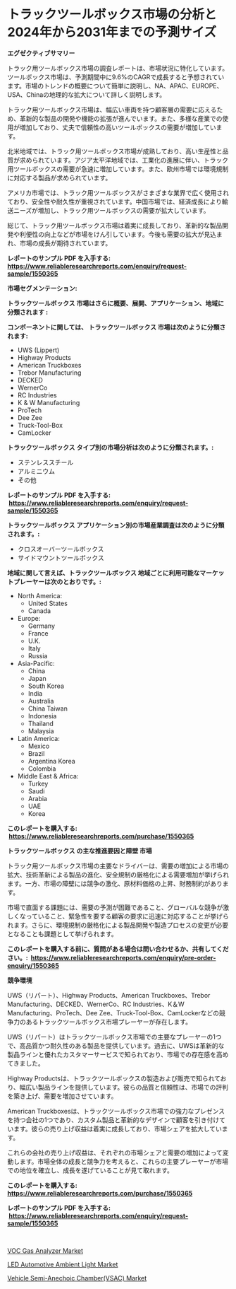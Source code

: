 <p><h1>トラックツールボックス市場の分析と2024年から2031年までの予測サイズ</h1></p><p><strong>エグゼクティブサマリー</strong></p>
<p><p>トラック用ツールボックス市場の調査レポートは、市場状況に特化しています。ツールボックス市場は、予測期間中に9.6%のCAGRで成長すると予想されています。市場のトレンドの概要について簡単に説明し、NA、APAC、EUROPE、USA、Chinaの地理的な拡大について詳しく説明します。</p><p>トラック用ツールボックス市場は、幅広い車両を持つ顧客層の需要に応えるため、革新的な製品の開発や機能の拡張が進んでいます。また、多様な産業での使用が増加しており、丈夫で信頼性の高いツールボックスの需要が増加しています。</p><p>北米地域では、トラック用ツールボックス市場が成熟しており、高い生産性と品質が求められています。アジア太平洋地域では、工業化の進展に伴い、トラック用ツールボックスの需要が急速に増加しています。また、欧州市場では環境規制に対応する製品が求められています。</p><p>アメリカ市場では、トラック用ツールボックスがさまざまな業界で広く使用されており、安全性や耐久性が重視されています。中国市場では、経済成長により輸送ニーズが増加し、トラック用ツールボックスの需要が拡大しています。</p><p>総じて、トラック用ツールボックス市場は着実に成長しており、革新的な製品開発や利便性の向上などが市場をけん引しています。今後も需要の拡大が見込まれ、市場の成長が期待されています。</p></p>
<p><strong>レポートのサンプル PDF を入手する: <a href="https://www.reliableresearchreports.com/enquiry/request-sample/1550365">https://www.reliableresearchreports.com/enquiry/request-sample/1550365</a></strong></p>
<p><strong>市場セグメンテーション:</strong></p>
<p><strong> トラックツールボックス 市場はさらに概要、展開、アプリケーション、地域に分類されます :</strong></p>
<p><strong>コンポーネントに関しては、 トラックツールボックス 市場は次のように分類されます: &nbsp;</strong></p>
<p><ul><li>UWS (Lippert)</li><li>Highway Products</li><li>American Truckboxes</li><li>Trebor Manufacturing</li><li>DECKED</li><li>WernerCo</li><li>RC Industries</li><li>K & W Manufacturing</li><li>ProTech</li><li>Dee Zee</li><li>Truck-Tool-Box</li><li>CamLocker</li></ul></p>
<p><strong> トラックツールボックス タイプ別の市場分析は次のように分類されます。:</strong></p>
<p><ul><li>ステンレススチール</li><li>アルミニウム</li><li>その他</li></ul></p>
<p><strong>レポートのサンプル PDF を入手する: &nbsp;<a href="https://www.reliableresearchreports.com/enquiry/request-sample/1550365">https://www.reliableresearchreports.com/enquiry/request-sample/1550365</a></strong></p>
<p><strong> トラックツールボックス アプリケーション別の市場産業調査は次のように分類されます。:</strong></p>
<p><ul><li>クロスオーバーツールボックス</li><li>サイドマウントツールボックス</li></ul></p>
<p><strong>地域に関して言えば、トラックツールボックス 地域ごとに利用可能なマーケットプレーヤーは次のとおりです。:</strong></p>
<p><ul>
    <li>
        North America:
        <ul>
            <li>United States</li>
            <li>Canada</li>
        </ul>
    </li>
    <li>
        Europe:
        <ul>
            <li>Germany</li>
            <li>France</li>
            <li>U.K.</li>
            <li>Italy</li>
            <li>Russia</li>
        </ul>
    </li>
    <li>
        Asia-Pacific:
        <ul>
            <li>China</li>
            <li>Japan</li>
            <li>South Korea</li>
            <li>India</li>
            <li>Australia</li>
            <li>China Taiwan</li>
            <li>Indonesia</li>
            <li>Thailand</li>
            <li>Malaysia</li>
        </ul>
    </li>
    <li>
        Latin America:
        <ul>
            <li>Mexico</li>
            <li>Brazil</li>
            <li>Argentina Korea</li>
            <li>Colombia</li>
        </ul>
    </li>
    <li>
        Middle East & Africa:
        <ul>
            <li>Turkey</li>
            <li>Saudi</li>
            <li>Arabia</li>
            <li>UAE</li>
            <li>Korea</li>
        </ul>
    </li>
    </ul></p>
<p><strong>このレポートを購入する: &nbsp;<a href="https://www.reliableresearchreports.com/purchase/1550365">https://www.reliableresearchreports.com/purchase/1550365</a></strong></p>
<p><strong>トラックツールボックス の主な推進要因と障壁 市場</strong></p>
<p><p>トラック用ツールボックス市場の主要なドライバーは、需要の増加による市場の拡大、技術革新による製品の進化、安全規制の厳格化による需要増加が挙げられます。一方、市場の障壁には競争の激化、原材料価格の上昇、財務制約があります。</p><p>市場で直面する課題には、需要の予測が困難であること、グローバルな競争が激しくなっていること、緊急性を要する顧客の要求に迅速に対応することが挙げられます。さらに、環境規制の厳格化による製品開発や製造プロセスの変更が必要となることも課題として挙げられます。</p></p>
<p><strong>このレポートを購入する前に、質問がある場合は問い合わせるか、共有してください。:&nbsp; <a href="https://www.reliableresearchreports.com/enquiry/pre-order-enquiry/1550365">https://www.reliableresearchreports.com/enquiry/pre-order-enquiry/1550365</a></strong></p>
<p><strong>競争環境</strong></p>
<p><p>UWS（リパート）、Highway Products、American Truckboxes、Trebor Manufacturing、DECKED、WernerCo、RC Industries、K＆W Manufacturing、ProTech、Dee Zee、Truck-Tool-Box、CamLockerなどの競争力のあるトラックツールボックス市場プレーヤーが存在します。</p><p>UWS（リパート）はトラックツールボックス市場での主要なプレーヤーの1つで、高品質かつ耐久性のある製品を提供しています。過去に、UWSは革新的な製品ラインと優れたカスタマーサービスで知られており、市場での存在感を高めてきました。</p><p>Highway Productsは、トラックツールボックスの製造および販売で知られており、幅広い製品ラインを提供しています。彼らの品質と信頼性は、市場での評判を築き上げ、需要を増加させています。</p><p>American Truckboxesは、トラックツールボックス市場での強力なプレゼンスを持つ会社の1つであり、カスタム製品と革新的なデザインで顧客を引き付けています。彼らの売り上げ収益は着実に成長しており、市場シェアを拡大しています。</p><p>これらの会社の売り上げ収益は、それぞれの市場シェアと需要の増加によって変動します。市場全体の成長と競争力を考えると、これらの主要プレーヤーが市場での地位を確立し、成長を遂げていることが見て取れます。</p></p>
<p><strong>このレポートを購入する: &nbsp; <a href="https://www.reliableresearchreports.com/purchase/1550365">https://www.reliableresearchreports.com/purchase/1550365</a></strong></p>
<p><strong>レポートのサンプル PDF を入手する: &nbsp;<a href="https://www.reliableresearchreports.com/enquiry/request-sample/1550365">https://www.reliableresearchreports.com/enquiry/request-sample/1550365</a></strong><strong></strong></p>
<p>&nbsp;</p>
<p><p><a href="https://view.publitas.com/reportprime-1/decoding-the-voc-gas-analyzer-market-a-deep-dive-into-the-latest-market-trends-market-segmentation-and-competitive-analysis/">VOC Gas Analyzer Market</a></p><p><a href="https://silk-columnist-571.notion.site/LED-Automotive-Ambient-Light-Market-Research-Report-Provides-Critical-Insights-that-can-help-Shape-B-5251fc8e65a94922b1428bc4fcdbc8d5">LED Automotive Ambient Light Market</a></p><p><a href="https://cat-emmental-94b.notion.site/Vehicle-Semi-Anechoic-Chamber-VSAC-Market-Offers-Provide-Insightful-Data-for-the-Time-Period-from-2-d7f02d19339a419f8e3d3b5431e07608">Vehicle Semi-Anechoic Chamber(VSAC) Market</a></p></p>